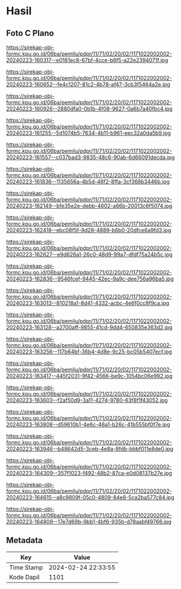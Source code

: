 # Hasil

## Foto C Plano

https://sirekap-obj-formc.kpu.go.id/06ba/pemilu/pdpr/11/71/02/20/02/1171022002002-20240223-160317--e0181ec8-67bf-4cce-b6f5-a22e2394071f.jpg

https://sirekap-obj-formc.kpu.go.id/06ba/pemilu/pdpr/11/71/02/20/02/1171022002002-20240223-160652--fe4c1207-81c2-4b78-af47-3cb3f5464a2e.jpg

https://sirekap-obj-formc.kpu.go.id/06ba/pemilu/pdpr/11/71/02/20/02/1171022002002-20240223-160926--2880dfa0-0b1b-4f08-9627-0a6b7a40fbc4.jpg

https://sirekap-obj-formc.kpu.go.id/06ba/pemilu/pdpr/11/71/02/20/02/1171022002002-20240223-161255--5d1074b5-7634-4b11-b961-eec32a0da5b9.jpg

https://sirekap-obj-formc.kpu.go.id/06ba/pemilu/pdpr/11/71/02/20/02/1171022002002-20240223-161557--c037bad3-9835-48c6-90ab-6d66091decda.jpg

https://sirekap-obj-formc.kpu.go.id/06ba/pemilu/pdpr/11/71/02/20/02/1171022002002-20240223-161836--1135656a-4b5d-48f2-8ffa-3cf368b3446b.jpg

https://sirekap-obj-formc.kpu.go.id/06ba/pemilu/pdpr/11/71/02/20/02/1171022002002-20240223-162149--bfe35e2e-debb-4602-a66b-20013c6f5074.jpg

https://sirekap-obj-formc.kpu.go.id/06ba/pemilu/pdpr/11/71/02/20/02/1171022002002-20240223-162418--ebc08f5f-9d28-4889-b6b0-20dfce6a9fd3.jpg

https://sirekap-obj-formc.kpu.go.id/06ba/pemilu/pdpr/11/71/02/20/02/1171022002002-20240223-162627--e9d626a1-26c0-48d9-99a7-dfdf75a24b5c.jpg

https://sirekap-obj-formc.kpu.go.id/06ba/pemilu/pdpr/11/71/02/20/02/1171022002002-20240223-162836--9546fcef-9445-42ec-9a9c-dee756a96ba5.jpg

https://sirekap-obj-formc.kpu.go.id/06ba/pemilu/pdpr/11/71/02/20/02/1171022002002-20240223-163013--810218a1-8d41-4332-acbc-4e6f0cc8f9ca.jpg

https://sirekap-obj-formc.kpu.go.id/06ba/pemilu/pdpr/11/71/02/20/02/1171022002002-20240223-163128--a2700aff-9855-41cd-9dd4-650835e363d2.jpg

https://sirekap-obj-formc.kpu.go.id/06ba/pemilu/pdpr/11/71/02/20/02/1171022002002-20240223-163256--117b64bf-36b4-4d8e-9c25-bc05b5407ecf.jpg

https://sirekap-obj-formc.kpu.go.id/06ba/pemilu/pdpr/11/71/02/20/02/1171022002002-20240223-163417--445f2031-9f42-4566-be9c-1054bc06e992.jpg

https://sirekap-obj-formc.kpu.go.id/06ba/pemilu/pdpr/11/71/02/20/02/1171022002002-20240223-163603--f2af50d9-3a11-4274-9780-63f8f1f43052.jpg

https://sirekap-obj-formc.kpu.go.id/06ba/pemilu/pdpr/11/71/02/20/02/1171022002002-20240223-163808--d59610b1-4e6c-46a1-b26c-41b555bf0f7e.jpg

https://sirekap-obj-formc.kpu.go.id/06ba/pemilu/pdpr/11/71/02/20/02/1171022002002-20240223-163946--b48642d5-3ceb-4e8a-8fdb-bbbf011e8de0.jpg

https://sirekap-obj-formc.kpu.go.id/06ba/pemilu/pdpr/11/71/02/20/02/1171022002002-20240223-164309--357f1023-f492-48b2-87ca-e0d08137b27e.jpg

https://sirekap-obj-formc.kpu.go.id/06ba/pemilu/pdpr/11/71/02/20/02/1171022002002-20240223-164615--a8c9809f-05c0-4809-84e8-5ca2ba577c84.jpg

https://sirekap-obj-formc.kpu.go.id/06ba/pemilu/pdpr/11/71/02/20/02/1171022002002-20240223-164809--17e7d69b-9bb1-4bf6-935b-d78aabf49766.jpg


## Metadata

| Key        | Value               |
| ---------- | ------------------- |
| Time Stamp | 2024-02-24 22:33:55 |
| Kode Dapil | 1101                |



